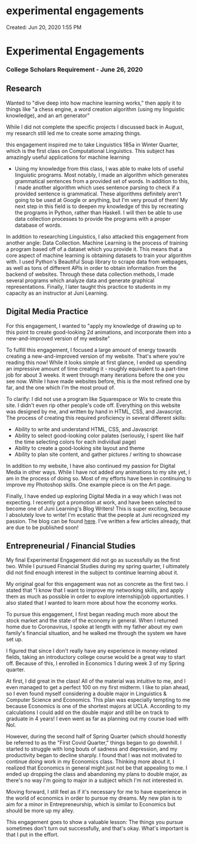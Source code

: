# experimental engagements

Created: Jun 20, 2020 1:55 PM

# Experimental Engagements

### College Scholars Requirement - June 26, 2020

## Research

Wanted to "dive deep into how machine learning works," then apply it to things like "a chess engine, a word creation algorithm (using my linguistic knowledge), and an art generator"

While I did not complete the specific projects I discussed back in August, my research still led me to create some amazing things.

this engagement inspired me to take Linguistics 185a in Winter Quarter, which is the first class on Computational Linguistics. This subject has amazingly useful applications for machine learning

- Using my knowledge from this class, I was able to make lots of useful linguistic programs. Most notably, I made an algorithm which generates grammatical sentences from a provided set of words. In addition to this, I made another algorithm which uses sentence parsing to check if a provided sentence is grammatical. These algorithms definitely aren't going to be used at Google or anything, but I'm very proud of them! My next step in this field is to deepen my knowledge of this by recreating the programs in Python, rather than Haskell. I will then be able to use data collection processes to provide the programs with a proper database of words.

In addition to researching Linguistics, I also attacked this engagement from another angle: Data Collection. Machine Learning is the process of training a program based off of a dataset which you provide it. This means that a core aspect of machine learning is obtaining datasets to train your algorithm with. I used Python's Beautiful Soup library to scrape data from webpages, as well as tons of different APIs in order to obtain information from the backend of websites. Through these data collection methods, I made several programs which analyze data and generate graphical representations. Finally, I later taught this practice to students in my capacity as an instructor at Juni Learning.

## Digital Media Practice

For this engagement, I wanted to "apply my knowledge of drawing up to this point to create good-looking 2d animations, and incorporate them into a new-and-improved version of my website"

To fulfill this engagement, I focused a large amount of energy towards creating a new-and-improved version of my website. That's where you're reading this now! While it looks simple at first glance, I ended up spending an impressive amount of time creating it - roughly equivalent to a part-time job for about 3 weeks. It went through many iterations before the one you see now. While I have made websites before, this is the most refined one by far, and the one which I'm the most proud of.

To clarify: I did not use a program like Squarespace or Wix to create this site. I didn't even rip other people's code off. Everything on this website was designed by me, and written by hand in HTML, CSS, and Javascript. The process of creating this required proficiency in several different skills:

- Ability to write and understand HTML, CSS, and Javascript
- Ability to select good-looking color palates (seriously, I spent like half the time selecting colors for each individual page)
- Ability to create a good-looking site layout and theme
- Ability to plan site content, and gather pictures / writing to showcase

In addition to my website, I have also continued my passion for Digital Media in other ways. While I have not added any animations to my site yet, I am in the process of doing so. Most of my efforts have been in continuing to improve my Photoshop skills. One example piece is on the Art page.

Finally, I have ended up exploring Digital Media in a way which I was not expecting. I recently got a promotion at work, and have been selected to become one of Juni Learning's Blog Writers! This is super exciting, because I absolutely love to write! I'm ecstatic that the people at Juni recognized my passion. The blog can be found <a href="[https://junilearning.com/blog/](https://junilearning.com/blog/)">here</a>. I've written a few articles already, that are due to be published soon!

## Entrepreneurial / Financial Studies

My final Experimental Engagement did not go as sucessfully as the first two. While I pursued Financial Studies during my spring quarter, I ultimately did not find enough interest in the subject to continue learning about it.

My original goal for this engagement was not as concrete as the first two. I stated that "I know that I want to improve my networking skills, and apply them as much as possible in order to explore internship/job opportunities. I also stated that I wanted to learn more about how the economy works.

To pursue this engagement, I first began reading much more about the stock market and the state of the economy in general. When I returned home due to Coronavirus, I spoke at length with my father about my own family's financial situation, and he walked me through the system we have set up.

I figured that since I don't really have any experience in money-related fields, taking an introductory college course would be a great way to start off. Because of this, I enrolled in Economics 1 during week 3 of my Spring quarter.

At first, I did great in the class! All of the material was intuitive to me, and I even managed to get a perfect 100 on my first midterm. I like to plan ahead, so I even found myself considering a double major in Linguistics & Computer Science and Economics. This plan was especially tempting to me because Economics is one of the shortest majors at UCLA. According to my calculations I could add on the double major and still be on track to graduate in 4 years! I even went as far as planning out my course load with Nol.

However, during the second half of Spring Quarter (which should honestly be referred to as the "First Covid Quarter," things began to go downhill. I started to struggle with long bouts of sadness and depression, and my productivity began to decline sharply. I found that I was not motivated to continue doing work in my Economics class. Thinking more about it, I realized that Economics in general might just not be that appealing to me. I ended up dropping the class and abandoning my plans to double major, as there's no way I'm going to major in a subject which I'm not interested in.

Moving forward, I still feel as if it's necessary for me to have experience in the world of economics in order to pursue my dreams. My new plan is to aim for a minor in Entrepreneurship, which is similar to Economics but should be more up my alley.

This engagement goes to show a valuable lesson: The things you pursue sometimes don't turn out successfully, and that's okay. What's important is that I put in the effort.